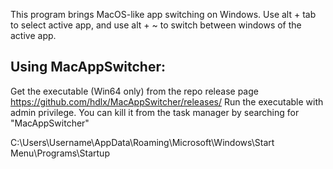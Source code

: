 This program brings MacOS-like app switching on Windows. Use alt + tab to select active app, and use alt + ~ to switch between windows of the active app.

## Using MacAppSwitcher:
Get the executable (Win64 only) from the repo release page https://github.com/hdlx/MacAppSwitcher/releases/
Run the executable with admin privilege.
You can kill it from the task manager by searching for "MacAppSwitcher"

C:\Users\Username\AppData\Roaming\Microsoft\Windows\Start Menu\Programs\Startup
